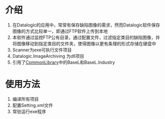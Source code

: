 # 介绍

1. 在Datalogic的应用中，常常有保存缺陷图像的需求，然而Datalogic软件保存图像的方式比较单一，即通过FTP软件上传到本地
2. 本软件通过监控FTP公有目录，通过配置文件，过滤指定类目的缺陷图像，并将图像移动到指定类目的文件夹，使得图像以更有条理的形式存储在硬盘中
3. Scanner为exe可执行文件项目
4. Datalogic.ImageArchiving 为dll项目
5. 引用了[CommonLibrary](https://github.com/DaneSpiritGOD/CommonLibrary)中的BaseL和BaseL.Industry

# 使用方法

1. 编译所有项目
2. 配置Setting.xml文件
3. 常驻运行exe程序